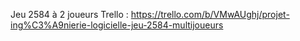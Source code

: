 Jeu 2584 à 2 joueurs
Trello : https://trello.com/b/VMwAUghj/projet-ing%C3%A9nierie-logicielle-jeu-2584-multijoueurs
